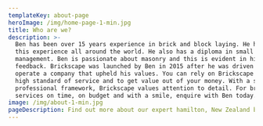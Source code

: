 ```yaml
---
templateKey: about-page
heroImage: /img/home-page-1-min.jpg
title: Who are we?
description: >-
  Ben has been over 15 years experience in brick and block laying. He has shared
  this experience all around the world. He also has a diploma in small business
  management. Ben is passionate about masonry and this is evident in his client
  feedback. Brickscape was launched by Ben in 2015 after he was driven to
  operate a company that upheld his values. You can rely on Brickscape for a
  high standard of service and to get value out of your money. With a strong
  professional framework, Brickscape values attention to detail. For bricklaying
  services on time, on budget and with a smile, enquire with Ben today.
image: /img/about-1-min.jpg
pageDescription: Find out more about our expert hamilton, New Zealand based bricklaying and blocklaying team
---
```



